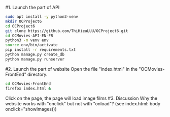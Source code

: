 #1. Launch the part of API
```bash
sudo apt install -y python3-venv
mkdir OCProject6
cd OCProject6
git clone https://github.com/ThiHieuLUU/OCProject6.git
cd OCMovies-API-EN-FR
python3 -m venv env
source env/bin/activate
pip install -r requirements.txt
python manage.py create_db
python manage.py runserver
```

#2. Launch the part of website
Open the file "index.html" in the "OCMovies-FrontEnd" directory.
```bash
cd OCMovies-FrontEnd
firefox index.html &
```
Click on the page, the page will load image films
#3. Discussion
Why the website works with "onclick" but not with "onload"? (see index.html: body onclick="showImages())
